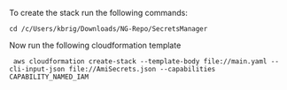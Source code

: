 To create the stack run the following commands:
```shell
cd /c/Users/kbrig/Downloads/NG-Repo/SecretsManager
```
Now run the following cloudformation template 
```shell
 aws cloudformation create-stack --template-body file://main.yaml --cli-input-json file://AmiSecrets.json --capabilities CAPABILITY_NAMED_IAM